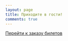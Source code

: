```yaml
---
layout: page
title: Приходите в гости!
comments: true
---
```


<a href="https://kompaniya-tenzor-events.timepad.ru/event/1056661/" data-twf-placeholder="yes">Перейти к заказу билетов</a>

<script type="text/javascript" async="async" defer="defer" charset="UTF-8" src="https://timepad.ru/js/tpwf/loader/min/loader.js" data-timepad-customized="40370" data-twf2s-event--id="1056661" data-timepad-widget-v2="event_register"></script>